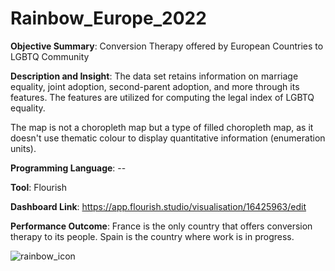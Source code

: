 # Rainbow_Europe_2022


**Objective Summary**: Conversion Therapy offered by European Countries to LGBTQ Community


**Description and Insight**: The data set retains information on marriage equality, joint adoption, second-parent adoption, and more through its features. The features are utilized for computing the legal index of LGBTQ equality.

The map is not a choropleth map but a type of filled choropleth map, as it doesn't use thematic colour to display quantitative information (enumeration units).

**Programming Language**:  --


**Tool**: Flourish


**Dashboard Link**: https://app.flourish.studio/visualisation/16425963/edit


**Performance Outcome**: France is the only country that offers conversion therapy to its people. Spain is the country where work is in progress.


![rainbow_icon](https://github.com/user-attachments/assets/a87686fa-f995-4eeb-bea8-e50a7e880046)

